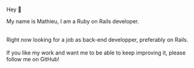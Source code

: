 Hey 👋

My name is Mathieu, I am a Ruby on Rails developer.

<br>
Right now looking for a job as back-end developper, preferably on Rails.
<br>
<br>
If you like my work and want me to be able to keep improving it, please follow me on GitHub!


<!--
**Mth0158/Mth0158** is a ✨ _special_ ✨ repository because its `README.md` (this file) appears on your GitHub profile.

Here are some ideas to get you started:

- 🔭 I’m currently working on ...
- 🌱 I’m currently learning ...
- 👯 I’m looking to collaborate on ...
- 🤔 I’m looking for help with ...
- 💬 Ask me about ...
- 📫 How to reach me: ...
- 😄 Pronouns: ...
- ⚡ Fun fact: ...
-->
